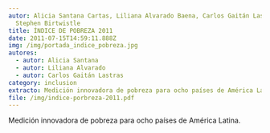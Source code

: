 ```yaml
---
autor: Alicia Santana Cartas, Liliana Alvarado Baena, Carlos Gaitán Lastras,
  Stephen Birtwistle
title: ÍNDICE DE POBREZA 2011
date: 2011-07-15T14:59:11.888Z
img: /img/portada_indice_pobreza.jpg
autores:
  - autor: Alicia Santana
  - autor: Liliana Alvarado
  - autor: Carlos Gaitán Lastras
category: inclusion
extracto: Medición innovadora de pobreza para ocho países de América Latina.
file: /img/indice-porbreza-2011.pdf
---
```

<!--StartFragment-->

Medición innovadora de pobreza para ocho países de América Latina.

<!--EndFragment-->